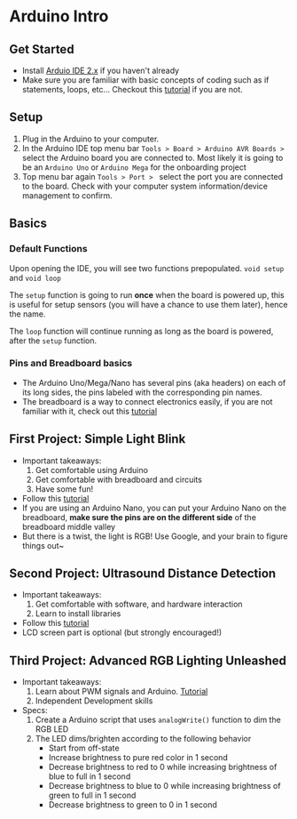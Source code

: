 # Arduino Intro

## Get Started
- Install [Arduio IDE 2.x](https://www.arduino.cc/en/software) if you haven't already  
- Make sure you are familiar with basic concepts of coding such as if statements, loops, etc... Checkout this [tutorial](cs_intro.md) if you are not. 

## Setup
1. Plug in the Arduino to your computer.
2. In the Arduino IDE top menu bar `Tools > Board > Arduino AVR Boards > ` select the Arduino board you are connected to. Most likely it is going to be an `Arduino Uno` or `Arduino Mega` for the onboarding project
3. Top menu bar again `Tools > Port > ` select the port you are connected to the board. Check with your computer system information/device management to confirm.

## Basics
### Default Functions
Upon opening the IDE, you will see two functions prepopulated. `void setup` and `void loop`  

The `setup` function is going to run **once** when the board is powered up, this is useful for setup sensors (you will have a chance to use them later), hence the name.

The `loop` function will continue running as long as the board is powered, after the `setup` function.

### Pins and Breadboard basics
- The Arduino Uno/Mega/Nano has several pins (aka headers) on each of its long sides, the pins labeled with the corresponding pin names.
- The breadboard is a way to connect electronics easily, if you are not familiar with it, check out this [tutorial](https://www.youtube.com/watch?v=fq6U5Y14oM4&ab_channel=SimplyElectronics)

## First Project: Simple Light Blink
- Important takeaways:
    1. Get comfortable using Arduino
    2. Get comfortable with breadboard and circuits
    3. Have some fun!  
- Follow this [tutorial](https://www.arduino.cc/en/Tutorial/BuiltInExamples/Blink)
- If you are using an Arduino Nano, you can put your Arduino Nano on the breadboard, **make sure the pins are on the different side** of the breadboard middle valley
- But there is a twist, the light is RGB! Use Google, and your brain to figure things out~

## Second Project: Ultrasound Distance Detection
- Important takeaways:
    1. Get comfortable with software, and hardware interaction 
    2. Learn to install libraries
- Follow this [tutorial](https://lastminuteengineers.com/arduino-sr04-ultrasonic-sensor-tutorial/)
- LCD screen part is optional (but strongly encouraged!)

## Third Project: Advanced RGB Lighting Unleashed
- Important takeaways:
    1. Learn about PWM signals and Arduino. [Tutorial](https://docs.arduino.cc/learn/microcontrollers/analog-output)
    2. Independent Development skills
- Specs:
    1. Create a Arduino script that uses `analogWrite()` function to dim the RGB LED
    2. The LED dims/brighten according to the following behavior
        - Start from off-state
        - Increase brightness to pure red color in 1 second
        - Decrease brightness to red to 0 while increasing brightness of blue to full in 1 second
        - Decrease brightness to blue to 0 while increasing brightness of green to full in 1 second
        - Decrease brightness to green to 0 in 1 second
